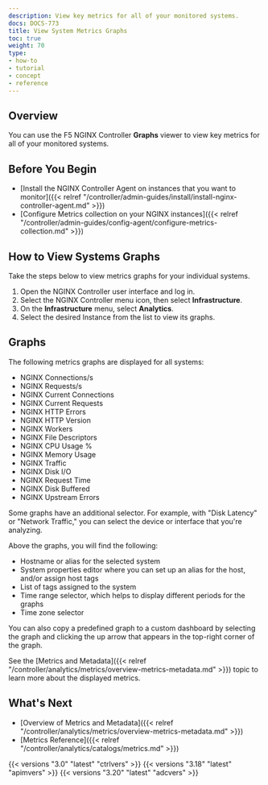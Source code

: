 ```yaml
---
description: View key metrics for all of your monitored systems.
docs: DOCS-773
title: View System Metrics Graphs
toc: true
weight: 70
type:
- how-to
- tutorial
- concept
- reference
---
```


## Overview

You can use the F5 NGINX Controller **Graphs** viewer to view key metrics for all of your monitored systems.

## Before You Begin

- [Install the NGINX Controller Agent on instances that you want to monitor]({{< relref "/controller/admin-guides/install/install-nginx-controller-agent.md" >}})
- [Configure Metrics collection on your NGINX instances]({{< relref "/controller/admin-guides/config-agent/configure-metrics-collection.md" >}})

## How to View Systems Graphs

Take the steps below to view metrics graphs for your individual systems.

1. Open the NGINX Controller user interface and log in.
2. Select the NGINX Controller menu icon, then select **Infrastructure**.
3. On the **Infrastructure** menu, select **Analytics**.
4. Select the desired Instance from the list to view its graphs.

## Graphs

The following metrics graphs are displayed for all systems:

- NGINX Connections/s
- NGINX Requests/s
- NGINX Current Connections
- NGINX Current Requests
- NGINX HTTP Errors
- NGINX HTTP Version
- NGINX Workers
- NGINX File Descriptors
- NGINX CPU Usage %
- NGINX Memory Usage
- NGINX Traffic
- NGINX Disk I/O
- NGINX Request Time
- NGINX Disk Buffered
- NGINX Upstream Errors

Some graphs have an additional selector. For example, with "Disk Latency" or "Network Traffic," you can select the device or interface that you're analyzing.

Above the graphs, you will find the following:

- Hostname or alias for the selected system
- System properties editor where you can set up an alias for the host, and/or assign host tags
- List of tags assigned to the system
- Time range selector, which helps to display different periods for the graphs
- Time zone selector

You can also copy a predefined graph to a custom dashboard by selecting the graph and clicking the up arrow that appears in the top-right corner of the graph.

See the [Metrics and Metadata]({{< relref "/controller/analytics/metrics/overview-metrics-metadata.md" >}}) topic to learn more about the displayed metrics.

## What's Next

- [Overview of Metrics and Metadata]({{< relref "/controller/analytics/metrics/overview-metrics-metadata.md" >}})
- [Metrics Reference]({{< relref "/controller/analytics/catalogs/metrics.md" >}})

{{< versions "3.0" "latest" "ctrlvers" >}}
{{< versions "3.18" "latest" "apimvers" >}}
{{< versions "3.20" "latest" "adcvers" >}}
